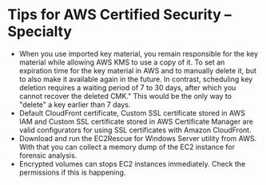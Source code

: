 # Tips for AWS Certified Security – Specialty
* When you use imported key material, you remain responsible for the key material while allowing AWS KMS to use a copy of it. To set an expiration time for the key material in AWS and to manually delete it, but to also make it available again in the future. In contrast, scheduling key deletion requires a waiting period of 7 to 30 days, after which you cannot recover the deleted CMK."
This would be the only way to "delete" a key earlier than 7 days.
* Default CloudFront certificate, Custom SSL certificate stored in AWS IAM and Custom SSL certificate stored in AWS Certificate Manager are valid configurators for using SSL certificates with Amazon CloudFront.
* Download and run the EC2Rescue for Windows Server utility from AWS. With that you can collect a memory dump of the EC2 instance for forensic analysis.
* Encrypted volumes can stops EC2 instances immediately. Check the permissions if this is happening.